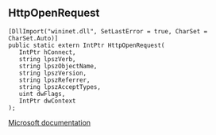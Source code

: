 ## HttpOpenRequest

```
[DllImport("wininet.dll", SetLastError = true, CharSet = CharSet.Auto)]
public static extern IntPtr HttpOpenRequest(
   IntPtr hConnect,
   string lpszVerb,
   string lpszObjectName,
   string lpszVersion,
   string lpszReferrer,
   string lpszAcceptTypes,
   uint dwFlags,
   IntPtr dwContext
);
```

[Microsoft documentation](https://docs.microsoft.com/en-us/windows/win32/api/wininet/nf-wininet-httpopenrequesta)
